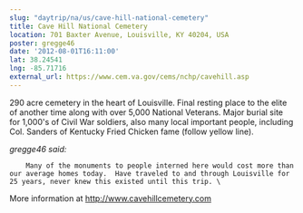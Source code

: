 ```yaml
---
slug: "daytrip/na/us/cave-hill-national-cemetery"
title: Cave Hill National Cemetery
location: 701 Baxter Avenue, Louisville, KY 40204, USA
poster: gregge46
date: '2012-08-01T16:11:00'
lat: 38.24541
lng: -85.71716
external_url: https://www.cem.va.gov/cems/nchp/cavehill.asp
---
```


290 acre cemetery in the heart of Louisville.   Final resting place to the elite of another time along with over 5,000 National Veterans.  Major burial site for 1,000's of Civil War soldiers, also many local important people, including Col. Sanders of Kentucky Fried Chicken fame (follow yellow line).

<em>gregge46 said:</em>

        Many of the monuments to people interned here would cost more than our average homes today.  Have traveled to and through Louisville for 25 years, never knew this existed until this trip. \

More information at http://www.cavehillcemetery.com

